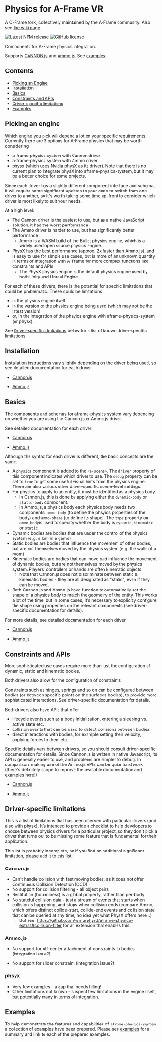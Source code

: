 # Physics for A-Frame VR
A C-Frame fork, collectively maintained by the A-Frame community. Also see [the wiki page](https://aframe.wiki/en/physics).

[![Latest NPM release](https://img.shields.io/npm/v/@c-frame/aframe-physics-system.svg)](https://www.npmjs.com/package/@c-frame/aframe-physics-system)
[![GitHub license](https://img.shields.io/badge/license-MIT-blue.svg)](https://raw.githubusercontent.com/c-frame/aframe-physics-system/master/LICENSE)
<!--
![Build](https://github.com/c-frame/aframe-physics-system/workflows/Build%20distribution/badge.svg)
![Test](https://github.com/c-frame/aframe-physics-system/workflows/Browser%20testing%20CI/badge.svg)
-->
Components for A-Frame physics integration.

Supports [CANNON.js](http://schteppe.github.io/cannon.js/) and [Ammo.js](https://github.com/kripken/ammo.js/). See
[examples](https://c-frame.github.io/aframe-physics-system/examples/).

## Contents

+ [Picking an Engine](#picking-an-engine)
+ [Installation](#installation)
+ [Basics](#basics)
+ [Constraints and APIs](#constraints-and-apis)
+ [Driver-specific limitations](#driver-specific-limitations)
+ [Examples](#examples)

## Picking an engine
Which engine you pick will depend a lot on your specific requirements.  Currently there are 3 options for A-Frame physics that may be worth considering:

- a-frame-physics system with Cannon driver
- a-frame-physics system with Ammo driver
- [physx](https://github.com/c-frame/physx) (which uses Nvidia physX as its driver).  Note that there is no current plan to integrate physX into aframe-physics-system, but it may be a better choice for some projects.

Since each driver has a slightly different component interface and schema, it will require some significant updates to your code to switch from one driver to another, so it's worth taking some time up-front to consider which driver is most likely to suit your needs.

At a high level:

- The Cannon driver is the easiest to use, but as a native JavaScript solution, it has the worst performance
- The Ammo driver is harder to use, but has significantly better performance
  - Ammo is a WASM build of the Bullet physics engine, which is a widely used open source physics engine.
- PhysX has the best performance (approx. 2x faster than Ammo.js), and is easy to use for simple use cases, but is more of an unknown quantity in terms of integration with A-Frame for more complex functions like constraints and APIs 
  - The PhysX physics engine is the default physics engine used by both Unity and Unreal Engine.

For each of these drivers, there is the potential for specific limitations that could be problematic.  These could be limitations

- in the physics engine itself
- in the version of the physics engine being used (which may not be the latest version)
- or, in the integration of the phsyics engine with aframe-physics-system (or physx).

See [Driver-specific Limitations](#driver-specific-limitations) below for a list of known driver-specific limitations.

## Installation

Installation instructions vary slightly depending on the driver being used, so see detailed documentation for each driver 

- [Cannon.js](CannonDriver.md#installation)

- [Ammo.js](AmmoDriver.md#installation)

  

## Basics

The components and schemas for aframe-physics system vary depending on whether you are using the Cannon.js or Ammo.js driver.

See detailed documentation for each driver 

- [Cannon.js](CannonDriver.md#basics)

- [Ammo.js](AmmoDriver.md#basics)

Although the syntax for each driver is different, the basic concepts are the same.

- A `physics` component is added to the `<a-scene>`.  The `driver` property of this component indicates which driver to use.  The `debug` property can be set to `true` to get some useful visual hints from the physics engine.  There are also various other driver-specific scene-level settings.
- For physics to apply to an entity, it must be identified as a physics body.
  - In Cannon.js, this is done by applying either the `dynamic-body` or `static-body` component.
  - In Ammo.js, a physics body each physics body needs two components: `ammo-body` (to define the phsyics properties of the body) and `ammo-shape` (to define its shape).  The `type` property on `ammo-body`is used to specify whether the body is `dynamic`, `kinematic` or `static`
- Dynamic bodies are bodies that are under the control of the physics system (e.g. a ball in a game)
- Static bodies are bodies that influence the movement of other bodies, but are not themselves moved by the physics system (e.g. the walls of a room)
- Kinematic bodies are bodies that can move *and* influence the movement of dynamic bodies, but are not themselves  moved by the physics system.  Players' controllers or hands are often kinematic objects.
  - Note that Cannon.js does not discriminate between static & kinematic bodies - they are all designated as "static", even if they can be moved.
- Both Cannon.js and Ammo.js have function to automatically set the shape of a physics body to match the geometry of the entity.  This works a lot of the time, but in some cases, it's necessary to explicitly configure the shape using properties on the relevant components (see driver-specific documentation for details).

For more details, see detailed documentation for each driver 

- [Cannon.js](CannonDriver.md#components)

- [Ammo.js](AmmoDriver.md#components)

## Constraints and APIs

More sophisticated use cases require more than just the configuration of dynamic, static and kinematic bodies.

Both drivers also allow for the configuration of constraints

Constraints such as hinges, springs and so on can be configured between bodies (or between specific points on the surfaces bodies), to provide more sophisticated interactions.   See driver-specific documentation for details.

Both drivers also have APIs that offer

- lifecycle events such as a body initialization, entering a sleeping vs. active state etc.
- collision events that can be used to detect collisions between bodies
- direct interactions with bodies, for example setting their velocity, applying forces to them etc.

Specific details  vary between drivers, so you should consult driver-specific documentation for details.  Since Cannon.js is written in native Javascript, its API is generally easier to use, and problems are simpler to debug.  In comparison, making use of the Ammo.js APIs can be quite hard work (there's definitely scope to improve the available documentation and examples here!)  

- [Cannon.js](CannonDriver.md)

- [Ammo.js](AmmoDriver.md)

  

## Driver-specific limitations

This is a list of limitations that has been oberved with particular drivers (and also with physx).  It's intended to provide a checklist to help developers to choose between physics drivers for a particular project, so they don't pick a driver that turns out to be missing some feature that is fundamental for their application.

This list is probably incomplete, so if you find an additional significant limitation, please add it to this list.

### Cannon.js

- Can't handle collision with fast moving bodies, as it does not offer Continuous Collision Detection (CCD)
- No support for collision filtering - all object pairs 
- Restitution (bounciness) is a global property, rather than per-body
- No stateful collision data - just a stream of events that starts when collision is happening, and stops when collision ends (compare Ammo, which offers distinct collide-start, collide-end events and collision state that can be queried at any time; no idea yet what PhysX offers here...)
  - But see: https://github.com/wmurphyrd/aframe-physics-extras#collision-filter for an extension that enables this.




### Ammo.js

- No support for off-center attachment of constraints to bodies (integration issue?)

- No support for slider constraint (integration issue?)

  

### phsyx

- Very few examples - a gap that needs filling!
- Other limitations not known - suspect few limitations in the engine itself, but potentially many in terms of integration.



## Examples

To help demonstrate the features and capabilities of `aframe-physics-system` a collection of examples have been prepared. Please see [examples](https://c-frame.github.io/aframe-physics-system/examples/) for a summary and link to each of the prepared examples.			
